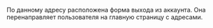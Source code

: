 По данному адресу расположена форма выхода из аккаунта.
Она перенаправляет пользователя на главную страницу с адресами.

